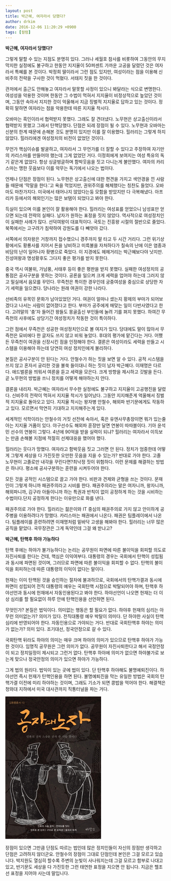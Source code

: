 ```yaml
---
layout: post
title: 박근혜, 여자라서 당했다?
author: drkim
date: 2016-12-06 11:20:29 +0900
tags: [컬럼]
---
```

**박근혜, 여자라서 당했다?**

  


그렇게 말할 수 있는 지점도 분명히 있다. 그러나 세월호 참사를 비롯하여 그동안의 무지막지한 실정에도 불구하고 한동안 지지율이 50퍼센트 가까운 고공을 달렸던 것은 여자라서 특혜를 본 것이다. 박정희 딸이라서 그런 점도 있지만, 여성이라는 점을 이용해 신비주의 전략을 구사한 것이 먹혔다. 서태지 짓을 한 것이다. 

  


관저에서 출근도 안해놓고 여자라서 말못할 사정이 있으니 봐달라는 식으로 변명한다. 여성성을 악용한 것이며 한동안 그 수법이 먹혀서 지지율이 비정상적으로 높았던 것이며, 그동안 속아서 지지한 것이 억울해서 지금 징벌적 지지율로 답하고 있는 것이다. 정확히 말하면 여자라는 점을 악용한데 따른 지지율 착시다. 

  


오바마는 흑인이라서 협력받지 못했다. 그래도 잘 견뎌냈다. 노무현은 상고출신이라서 협력받지 못했고 그래서 탄핵당했다. 단점은 되레 장점이 될 수 있다. 노무현과 오바마는 신분의 한계 때문에 손해본 것도 분명히 있지만 이를 잘 이용했다. 힐러리는 그렇게 하지 않았다. 힐러리에겐 여성정치의 비전이 없었던 것이다. 

  


무언가 핵심이슈를 발굴하고, 여자라서 그 무언가를 더 잘할 수 있다고 주장하여 자기만의 카리스마를 만들어야 했는데 그게 없었던 거다. 이정희에게 보여지는 여성 특유의 독기 같은게 없었다. 항상 싱글벙글하며 함박웃음을 짓고 다니는게 불안했다. 여자의 카리스마는 맹한 웃음보다 이를 악무는 독기에서 나오는 법이다. 

  


언제나 단점은 장점이 된다. 노무현은 상고출신에 대한 편견을 가지고 색안경을 낀 사람들 때문에 '막말을 한다.'고 욕을 먹었지만, 권위주의를 해체했다는 칭찬도 들었다. 오바마도 마찬가지다. 미국에서 태어나지 않았다는둥 모함을 받았지만 다 극복해냈다. 아프리카 등에서의 해외인기는 많은 보탬이 되었다고 봐야 한다. 

  


득실이 있으며 이를 본인이 잘 활용해야 한다. 힐러리는 여성표를 얻었으니 남성표만 얻으면 되는데 전략의 실패다. 남자가 원하는 표정을 짓지 않았다. 역사적으로 여성정치인이 실패한 사례가 많다. 선덕여왕이 대표적이다. 국토는 진흥왕 시절의 절반으로 줄었다. 북쪽에서는 고구려가 침략하여 강원도를 다 빼앗아 갔다. 

  


서쪽에서 의자왕은 거창까지 접수했으니 경주까지 말 타고 두 시간 거리다. 그런 위기상황에서도 황룡사를 지어서 돈을 낭비하고 미륵불을 자처하다가 칠숙의 난에 이은 염종과 비담의 난이 일어나자 홧병으로 죽었다. 이 지경에도 헤헤거리는 박근혜보다야 낫지만. 진성여왕과 명성황후도 그다지 좋은 평가를 받지 못한다. 

  


중국 역시 여불위, 가남풍, 서태후 등이 좋은 평판을 받지 못했다. 실패한 여성정치의 공통점은 공사구분을 못하는 것이다. 공론을 일으켜 크게 세력을 업어야 하는데 그러지 않고 밀실에서 음모를 꾸민다. 무즉천은 특이한 경우인데 궁중여성을 중심으로 상당한 자기 세력을 일으켰다. 당나라는 원래 여권이 강한 나라다. 

  


선비족의 유목민 문화가 남아있었던 거다. 여권이 얼마나 셌는지 황제의 부마가 되어보겠다고 나서는 사람이 없어졌다고 한다. 부마가 공주에게 매맞는 일이 다반사였다고 한다. 고려말의 '충'자 들어간 왕들도 몽골출신 부인들에 눌려 기를 펴지 못했다. 하여간 무즉천의 사후에도 상당기간 여성정치가 작동한 것이 특이하다. 

  


그런 점에서 무즉천은 성공한 여성정치인으로 볼 여지가 있다. 당대에도 말이 많아서 무즉천은 묘비에다 한 글자도 쓰지 않고 비워 놓았다. 후대의 평가에 맡긴다는 거다. 어쨌든 무즉천이 여권을 신장시킨 점을 인정해야 한다. 결론은 여성이라도 세력을 만들고 시스템을 이용해야 하는데 당연히 여성 정치인에게 불리하다.

  


본질은 공사구분이 안 된다는 거다. 안철수가 하는 짓을 보면 알 수 있다. 공적 시스템을 쓰지 않고 혼자서 궁리한 것을 불쑥 들이대니 하는 짓이 남자 박근혜다. 이재명은 다르다. 애드벌룬을 띄워서 여론을 듣고 세력을 모은다. 크게 방향을 제시하고 깃발을 든다. 곧 노무현의 방법을 쓰니 정치를 어떻게 해야하는지 안다. 

  


결론을 내리자. 박근혜는 여자라서 무수한 실정에도 불구하고 지지율이 고공행진을 달렸다. 신비주의 전략이 먹혀서 지지율 착시가 일어났다. 그동안 지지해준게 억울해서 징벌적 지지율로 돌아오고 있다. 지지율 착시는 왕자병 안철수, 해외파 반기문에게도 작동하고 있다. 모르면서 막연히 기대하고 지지해주는게 있다. 

  


세계적인 석학이라는 안철수의 거짓 선전에 속아서, 혹은 유엔사무총장이면 뭐가 있는줄 아는 지지율 거품이 있다. 야구선수도 해외파 훈장만 달면 연봉이 따따블이다. 기아 윤석민 선수의 연봉이 그렇다. 4년에 90억을 받을 실력이 되냐? 힐러리는 여자라서 이득보는 만큼 손해볼 지점에 적절히 선제대응을 했어야 했다.

  


힐러리는 웃다가 망했다. 여자라고 함박웃음 짓고 그러면 안 된다. 정치가 엄중한데 어떻게 그렇게 세상을 다 가진듯한 오만한 웃음을 지을 수 있는가? 반대로 가야 한다. 고졸 노무현이 고졸로만 내각을 꾸린다면?최낙정 짓이 위험하다. 이런 문제를 해결하는 방법은 하나다. 평소에 공사구분하는 훈련을 시켜두어야 한다.

  


모든 것을 공적인 시스템으로 끌고 가야 한다. 비판과 견제와 균형을 쓰는 것이다. 문재인이 그렇게 하니까 패권주의라고 시비를 한다. 패권주의라는 말은 여자니까, 왕자니까, 해외파니까, 김구라 아들이니까 하는 특권과 반칙이 없이 공정하게 하는 것을 시비하는 수법이다.단지 공정하게 한다는 이유만으로 화를 낸다.

  


패권주의로 가야 한다. 힐러리는 젊은이와 IT 중심의 패권주의로 가지 않고 안이하게 공주병을 이용하려다가 망했다. 카리스마는 패권에서 나온다. 패권은 팀플레이에서 나온다. 팀플레이를 훈련하려면 이재명처럼 밑바닥 고생을 해봐야 한다. 힐러리는 너무 많은 공직을 맡았다. 국무장관은 그게 독약인데 그걸 왜 받냐고?

  


  


**박근혜, 탄핵후 하야 가능하다**

  


탄핵 후에는 하야가 불가능하다는 논리는 공무원이 파면에 따른 불이익을 회피할 의도로 자진사퇴를 한다는 건데, 핵심은 이익여부다. 대통령의 경우는 국회에서 탄핵이 성립됨과 동시에 파면된 것이며, 그러므로 파면에 따른 불이익을 회피할 수 없다. 탄핵의 불이익을 회피하는데 따른 대통령의 이익이 없다는 말이다.

  


헌재는 이미 탄핵된 것을 승인하는 절차에 불과하므로, 국회에서의 탄핵가결과 동시에 파면이 성립되어 전직 대통령의 예우는 국회탄핵 시점으로 박탈되어야 하며, 탄핵후 하야선언과 동시에 헌재에서 자동인용된다고 봐야 한다. 하야선언이 나오면 헌재는 더 이상 심리를 할 필요없이 하루 안에 탄핵인용을 선언하면 된다. 

  


무엇인가? 본질은 법익이다. 의미없는 행동은 할 필요가 없다. 하야후 헌재의 심리는 아무런 의미없는가? 의미가 있다. 전직대통령 예우 박탈이 의미다. 단 하야한 사실이 탄핵심리에 반영되어야 한다. 자동인용으로 가야되는 거다. 반대로 국회탄핵후 하야는 의미가 없는가? 의미 있다. 조기대선, 정국안정으로 갈 수 있다. 

  


국회탄핵 뒤라도 하야의 의미는 매우 크며 하야의 의미가 있으므로 탄핵후 하야가 가능한 것이다. 임명직 공무원은 그런 의미가 없다. 공무원이 자진사퇴한다고 해서 국정안정이 되고 정치일정이 제시되고 그런거 없다. 탄핵후 하야에 의미가 없으면 하야불가로 보는게 맞으나 정국안정의 의미가 있으면 하야가 가능하다. 

  


그게 법의 원리다. 법익이 있는 곳에 법이 있다. 단 탄핵후 하야해도 불명예퇴진이다. 하야선언 즉시 헌재가 탄핵인용을 하면 된다. 불명예퇴진을 막는 유일한 방법은 국회의 탄핵가결 이전에 미리 하야하는 것이며, 그래도 기소가 되면 콩밥을 먹어야 한다. 해결책은 청와대 지하에서 미국 대사관까지 직통터널을 파는 거다.

  


  



![](/files/attach/images/199/549/785/555.jpg)   


  


장점이 있으면 그만큼 단점도 따르는 법인데 많은 정치인들이 자신의 장점만 생각하고 단점은 고려하지 않더군요. 안철수의 장점이 그대로 단점인데 본인은 그걸 모르고 있습니다. 박지원도 열심히 할수록 주변의 눈빛이 사나워지는데 그걸 모르고 함부로 나대고 있고, 반기문도 세상을 다 가진듯한 그런 태연한 표정을 지으면 안 됩니다. 지금은 헬조선 표정을 지어야 사는데 말입니다.